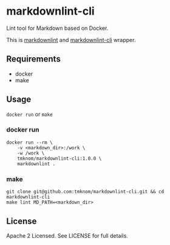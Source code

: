 # markdownlint-cli

Lint tool for Markdown based on Docker.

This is [markdownlint](https://github.com/DavidAnson/markdownlint)
and [markdownlint-cli](https://github.com/igorshubovych/markdownlint-cli) wrapper.

## Requirements

- docker
- make

## Usage

`docker run` or `make`

### docker run

```shell
docker run --rm \
    -v <markdown_dir>:/work \
    -w /work \
    tmknom/markdownlint-cli:1.0.0 \
    markdownlint .
```

### make

```shell
git clone git@github.com:tmknom/markdownlint-cli.git && cd markdownlint-cli
make lint MD_PATH=<markdown_dir>
```

## License

Apache 2 Licensed. See LICENSE for full details.
